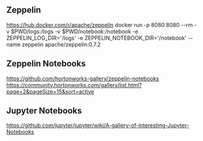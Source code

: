 
## Zeppelin

https://hub.docker.com/r/apache/zeppelin
docker run -p 8080:8080 --rm
  -v $PWD/logs:/logs
  -v $PWD/notebook:/notebook
  -e ZEPPELIN_LOG_DIR='/logs'
  -e ZEPPELIN_NOTEBOOK_DIR='/notebook'
  --name zeppelin apache/zeppelin:0.7.2

## Zeppelin Notebooks

https://github.com/hortonworks-gallery/zeppelin-notebooks
https://community.hortonworks.com/gallery/list.html?page=2&pageSize=15&sort=active

## Jupyter Notebooks

https://github.com/jupyter/jupyter/wiki/A-gallery-of-interesting-Jupyter-Notebooks
